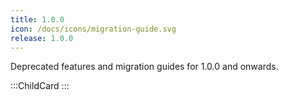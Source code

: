 ```yaml
---
title: 1.0.0
icon: /docs/icons/migration-guide.svg
release: 1.0.0
---
```


Deprecated features and migration guides for 1.0.0 and onwards.

:::ChildCard
:::
